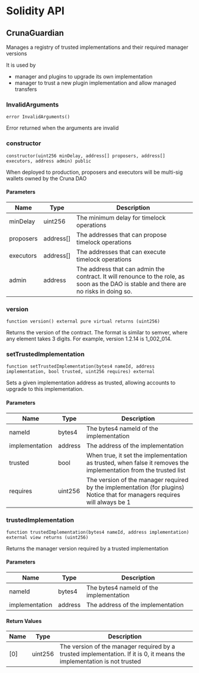 # Solidity API

## CrunaGuardian

Manages a registry of trusted implementations and their required manager versions

It is used by
- manager and plugins to upgrade its own  implementation
- manager to trust a new plugin implementation and allow managed transfers

### InvalidArguments

```solidity
error InvalidArguments()
```

Error returned when the arguments are invalid

### constructor

```solidity
constructor(uint256 minDelay, address[] proposers, address[] executors, address admin) public
```

When deployed to production, proposers and executors will be multi-sig wallets owned by the Cruna DAO

#### Parameters

| Name | Type | Description |
| ---- | ---- | ----------- |
| minDelay | uint256 | The minimum delay for timelock operations |
| proposers | address[] | The addresses that can propose timelock operations |
| executors | address[] | The addresses that can execute timelock operations |
| admin | address | The address that can admin the contract. It will renounce to the role, as soon as the  DAO is stable and there are no risks in doing so. |

### version

```solidity
function version() external pure virtual returns (uint256)
```

Returns the version of the contract.
The format is similar to semver, where any element takes 3 digits.
For example, version 1.2.14 is 1_002_014.

### setTrustedImplementation

```solidity
function setTrustedImplementation(bytes4 nameId, address implementation, bool trusted, uint256 requires) external
```

Sets a given implementation address as trusted, allowing accounts to upgrade to this implementation.

#### Parameters

| Name | Type | Description |
| ---- | ---- | ----------- |
| nameId | bytes4 | The bytes4 nameId of the implementation |
| implementation | address | The address of the implementation |
| trusted | bool | When true, it set the implementation as trusted, when false it removes the implementation from the trusted list |
| requires | uint256 | The version of the manager required by the implementation (for plugins) Notice that for managers requires will always be 1 |

### trustedImplementation

```solidity
function trustedImplementation(bytes4 nameId, address implementation) external view returns (uint256)
```

Returns the manager version required by a trusted implementation

#### Parameters

| Name | Type | Description |
| ---- | ---- | ----------- |
| nameId | bytes4 | The bytes4 nameId of the implementation |
| implementation | address | The address of the implementation |

#### Return Values

| Name | Type | Description |
| ---- | ---- | ----------- |
| [0] | uint256 | The version of the manager required by a trusted implementation. If it is 0, it means the implementation is not trusted |

